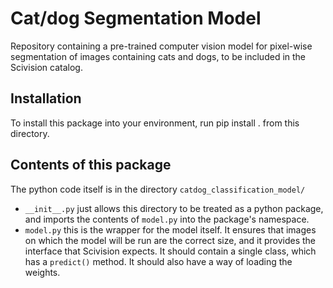 # Cat/dog Segmentation Model

Repository containing a pre-trained computer vision model for pixel-wise segmentation of images containing cats and dogs, to be included in the Scivision catalog.

## Installation

To install this package into your environment, run pip install . from this directory.

## Contents of this package

The python code itself is in the directory `catdog_classification_model/`

- `__init__.py` just allows this directory to be treated as a python package, and imports the contents of `model.py` into the package's namespace.
- `model.py` this is the wrapper for the model itself. It ensures that images on which the model will be run are the correct size, and it provides the interface that Scivision expects. It should contain a single class, which has a `predict()` method. It should also have a way of loading the weights.
